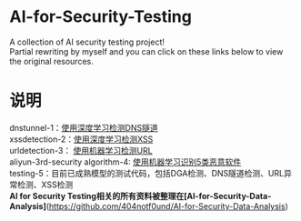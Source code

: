 # AI-for-Security-Testing

A collection of AI security testing project!<br>
Partial rewriting by myself and you can click on these links below to view the original resources.<br>

# 说明<br>
dnstunnel-1：[使用深度学习检测DNS隧道](https://github.com/BoneLee/dns_tunnel_dectect_with_CNN)<br>
xssdetection-2：[使用深度学习检测XSS](https://github.com/SparkSharly/DL_for_xss)<br>
urldetection-3： [使用机器学习检测URL](https://github.com/faizann24/Fwaf-Machine-Learning-driven-Web-Application-Firewall)<br>
aliyun-3rd-security algorithm-4: [使用机器学习识别5类恶意软件](https://tianchi.aliyun.com/competition/information.htm?raceId=231668)<br>
testing-5：目前已成熟模型的测试代码，包括DGA检测、DNS隧道检测、URL异常检测、XSS检测<br>
**AI for Security Testing相关的所有资料被整理在[AI-for-Security-Data-Analysis]**(https://github.com/404notf0und/AI-for-Security-Data-Analysis)



